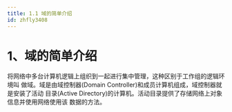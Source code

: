 ```yaml
---
title: 1.1 域的简单介绍
id: zhfly3408
---
```


# 1、域的简单介绍

将网络中多台计算机逻辑上组织到一起进行集中管理，这种区别于工作组的逻辑环境叫 做域。域是由域控制器(Domain Controller)和成员计算机组成，域控制器就是安装了活动 目录(Active Directory)的计算机。活动目录提供了存储网络上对象信息并使用网络使用该 数据的方法。